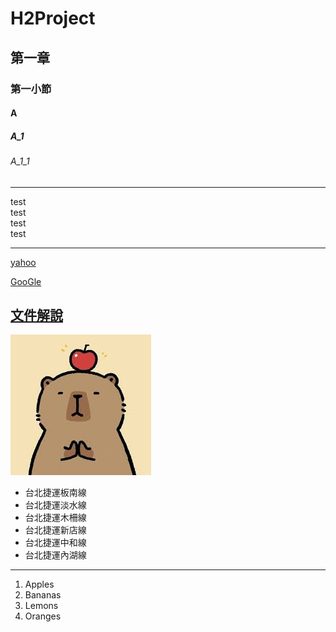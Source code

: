 # H2Project

## 第一章
### 第一小節
#### A
##### A_1
###### A_1_1

<hr>
   test<br>
   test<br>
   test<br>
   test<br>

<hr>

[yahoo](http://tw.yahoo.com)

[GooGle](http://www.google.com)

## [文件解說](1/test.txt)

![熊貓圖](images.jpg)

<ul type="disk">
<li>台北捷運板南線</li>
<li>台北捷運淡水線</li>
<li>台北捷運木柵線</li>
<li>台北捷運新店線</li>
<li>台北捷運中和線</li>
<li>台北捷運內湖線</li>
</ul>

<hr>
<ol type="1">
<li>Apples</li>
<li>Bananas</li>
<li>Lemons</li>
<li>Oranges</li>
</ol>


